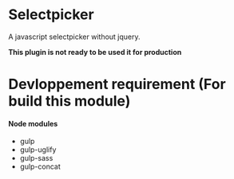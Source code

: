 # Selectpicker
A javascript selectpicker without jquery.

**This plugin is not ready to be used it for production**


# Devloppement requirement (For build this module)

#### Node modules

- gulp
- gulp-uglify
- gulp-sass
- gulp-concat
